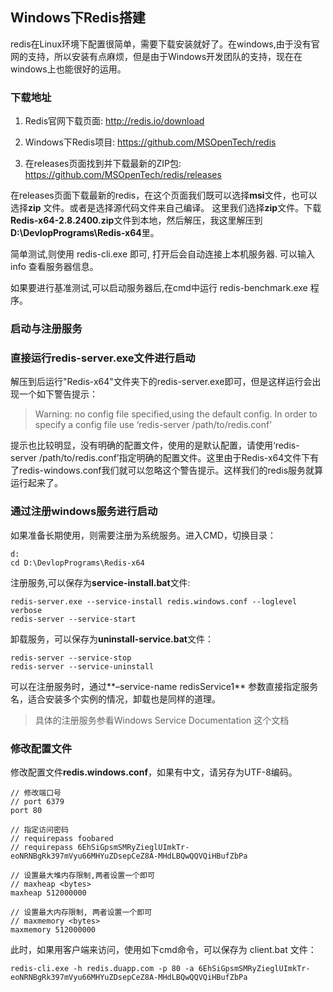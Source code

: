 ## Windows下Redis搭建

redis在Linux环境下配置很简单，需要下载安装就好了。在windows,由于没有官网的支持，所以安装有点麻烦，但是由于Windows开发团队的支持，现在在windows上也能很好的运用。
### 下载地址
1. Redis官网下载页面: http://redis.io/download

2. Windows下Redis项目: https://github.com/MSOpenTech/redis
3. 在releases页面找到并下载最新的ZIP包: https://github.com/MSOpenTech/redis/releases

在releases页面下载最新的redis，在这个页面我们既可以选择**msi**文件，也可以选择**zip** 文件。或者是选择源代码文件来自己编译。
这里我们选择**zip**文件。下载**Redis-x64-2.8.2400.zip**文件到本地，然后解压，我这里解压到 **D:\DevlopPrograms\Redis-x64**里。

简单测试,则使用 redis-cli.exe 即可, 打开后会自动连接上本机服务器. 可以输入 info 查看服务器信息。

如果要进行基准测试,可以启动服务器后,在cmd中运行 redis-benchmark.exe 程序。
### 启动与注册服务

### 直接运行redis-server.exe文件进行启动 
解压到后运行"Redis-x64"文件夹下的redis-server.exe即可，但是这样运行会出现一个如下警告提示：


> Warning: no config file specified,using the default config. In order to specify a config file use ‘redis-server /path/to/redis.conf’

提示也比较明显，没有明确的配置文件，使用的是默认配置，请使用‘redis-server /path/to/redis.conf’指定明确的配置文件。这里由于Redis-x64文件下有了redis-windows.conf我们就可以忽略这个警告提示。这样我们的redis服务就算运行起来了。

### 通过注册windows服务进行启动 
如果准备长期使用，则需要注册为系统服务。进入CMD，切换目录：

    d:
    cd D:\DevlopPrograms\Redis-x64

注册服务,可以保存为**service-install.bat**文件:

    redis-server.exe --service-install redis.windows.conf --loglevel verbose
    redis-server --service-start
卸载服务，可以保存为**uninstall-service.bat**文件：

    redis-server --service-stop
    redis-server --service-uninstall
可以在注册服务时，通过**–service-name redisService1** 参数直接指定服务名，适合安装多个实例的情况，卸载也是同样的道理。

> 具体的注册服务参看Windows Service Documentation 这个文档

### 修改配置文件
修改配置文件**redis.windows.conf**，如果有中文，请另存为UTF-8编码。

    // 修改端口号
    // port 6379
    port 80

    // 指定访问密码
    // requirepass foobared
    // requirepass 6EhSiGpsmSMRyZieglUImkTr-eoNRNBgRk397mVyu66MHYuZDsepCeZ8A-MHdLBQwQQVQiHBufZbPa

    // 设置最大堆内存限制,两者设置一个即可
    // maxheap <bytes>
    maxheap 512000000

    // 设置最大内存限制, 两者设置一个即可
    // maxmemory <bytes>
    maxmemory 512000000
此时，如果用客户端来访问，使用如下cmd命令，可以保存为 client.bat 文件：

    redis-cli.exe -h redis.duapp.com -p 80 -a 6EhSiGpsmSMRyZieglUImkTr-eoNRNBgRk397mVyu66MHYuZDsepCeZ8A-MHdLBQwQQVQiHBufZbPa








